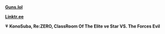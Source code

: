 **[Guns.lol](https://guns.lol/XFEXKLCL)**

**[Linktr.ee](https://linktr.ee/XFEXKLCL)**

💗 **KonoSuba, Re:ZERO, ClassRoom Of The Elite ve Star VS. The Forces Evil**
